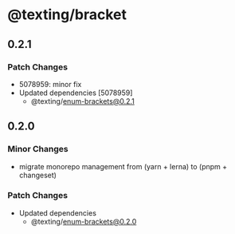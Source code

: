# @texting/bracket

## 0.2.1

### Patch Changes

- 5078959: minor fix
- Updated dependencies [5078959]
  - @texting/enum-brackets@0.2.1

## 0.2.0

### Minor Changes

- migrate monorepo management from (yarn + lerna) to (pnpm + changeset)

### Patch Changes

- Updated dependencies
  - @texting/enum-brackets@0.2.0
